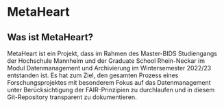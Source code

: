 # MetaHeart

## Was ist MetaHeart?

MetaHeart ist ein Projekt, dass im Rahmen des Master-BIDS Studiengangs der Hochschule Mannheim und der Graduate School Rhein-Neckar im Modul Datenmanagement und Archivierung im Wintersemester 2022/23 entstanden ist. Es hat zum Ziel, den gesamten Prozess eines Forschungsprojektes mit besonderem Fokus auf das Datenmanagement unter Berücksichtigung der FAIR-Prinzipien zu durchlaufen und in diesem Git-Repository transparent zu dokumentieren.
